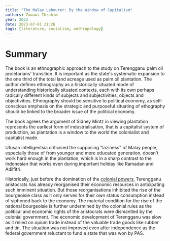 ```yaml
---
title: "The Malay Labourer: By the Window of Capitalism"
authors: Zawawi Ibrahim
year: 2022
date: 2023-07-01 21:26
tags: [literature, socialism, anthropology]
---
```


# Summary

The book is an ethnographic approach to the study on Terengganu palm oil
proletarians' transition. It is important as the state's systematic expansion to
the one third of the total land acreage used as palm oil plantation. The author
defines ethnography as a historically situated mode of understanding
historically situated contexts, each with its own perhaps radically different
kinds of subjects and subjectivities, objects and objectivities. Ethnography
should be sensitive to political economy, as self-conscious emphasis on the
strategic and purposeful situating of ethography should be linked to the broader
issue of the political economy.

The book agrees the argument of Sidney Mintz in viewing plantation represents
the earliest form of industrialisation, that is a capitalist system of
production, as plantation is a window to the world the colonialist and
capitalist made.

Utusan intelligentsia criticised the supposing "laziness" of Malay people,
especially those of from younger and more educated generation, doesn't work hard
enough in the plantation, which is in a sharp contrast to the Indonesian that
works even during important holiday like Ramadan and Adilfitri.

Historically, just before the domination of the [colonial powers](202203051018.md),
Terengganu aristocrats has already reorganised their economic resources in
anticipating such imminent situation. But those reorganisations inhibited the
rise of the bourgeoisie class as it only serves for their own status consumption
instead of siphoned back to the economy. The material condition for the rise of
the national bourgeoisie is further undermined by the colonial rules as the
political and economic rights of the aristocrats were dismantled by the colonial
government. The economic development of Terengganu was slow as it relied on
opium trade instead of the valuable trade goods like rubber and tin. The
situation was not improved even after independence as the federal government
reluctant to fund a state that was won by PAS.

